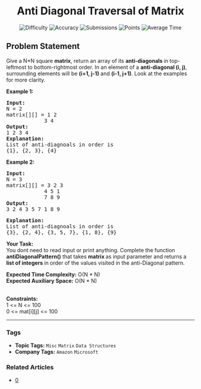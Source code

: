 <h1 align="center">Anti Diagonal Traversal of Matrix</h1>

<p align="center">
  <img alt="Difficulty" title="Difficulty" src="https://custom-icon-badges.demolab.com/badge/Difficulty: Medium-1F222E?style=for-the-badge&logoColor=white&logo=fire"/>
  <img alt="Accuracy" title="Accuracy" src="https://custom-icon-badges.demolab.com/badge/Accuracy: 73.72%25-1F222E?style=for-the-badge&logoColor=white&logo=target"/>
  <img alt="Submissions" title="Submissions" src="https://custom-icon-badges.demolab.com/badge/Submissions: 30K+-1F222E?style=for-the-badge&logoColor=white&logo=repo"/>
  <img alt="Points" title="Points" src="https://custom-icon-badges.demolab.com/badge/Points: 4-1F222E?style=for-the-badge&logoColor=white&logo=award"/>
  <img alt="Average Time" title="Average Time" src="https://custom-icon-badges.demolab.com/badge/Average%20Time: 40m-1F222E?style=for-the-badge&logoColor=white&logo=clock"/>
</p>

## Problem Statement

Give a N*N square <b>matrix</b>, return an array of its <b>anti-diagonals </b>in top-leftmost to bottom-rightmost order. In an element of a <b>anti-diagonal (i, j)</b>, surrounding elements will be <b>(i+1, j-1)</b> and <b>(i-1, j+1)</b>. Look at the examples for more clarity.

<b>Example 1:</b>

<pre><b>Input:</b>
N = 2
matrix[][] = 1 2<br>            3 4
<b>Output:</b>
1 2 3 4
<b>Explanation:</b>
List of anti-diagnoals in order is<br>{1}, {2, 3}, {4}</pre>

<b>Example 2:</b>

<pre><b>Input:</b>
N = 3
matrix[][] = 3 2 3<br>            4 5 1<br>            7 8 9<br><b>Output:</b>
3 2 4 3 5 7 1 8 9</pre>

<pre><b>Explanation:</b>
List of anti-diagnoals in order is<br>{3}, {2, 4}, {3, 5, 7}, {1, 8}, {9}</pre>

<b>Your Task:</b><br>You dont need to read input or print anything. Complete the function <b>antiDiagonal</b><b>Pattern()</b> that takes <b>matrix </b>as input parameter and returns a <b>list of integers </b>in order of the values visited in the anti-Diagonal pattern. 

<b>Expected Time Complexity:</b> O(N * N)<br><b>Expected Auxiliary Space:</b> O(N * N)<br> 

<b>Constraints:</b><br>1 <= N <= 100<br>0 <= mat[i][j] <= 100


<hr>

### Tags
- **Topic Tags:** `Misc` `Matrix` `Data Structures`
- **Company Tags:** `Amazon` `Microsoft`

### Related Articles
- [0](https://www.geeksforgeeks.org/0/)
